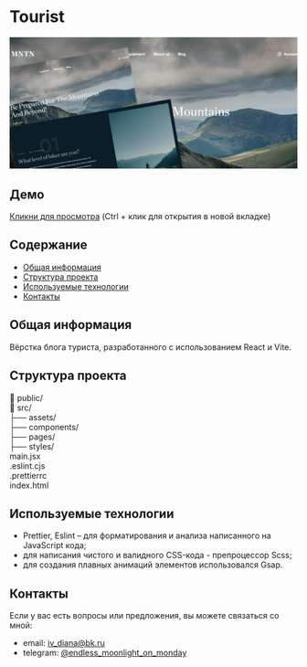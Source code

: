 # Tourist
![Tourist photo](/main_photo4.jpg)

## Демо
[Кликни для просмотра](https://enddless.github.io/tourist/) (Ctrl + клик для открытия в новой вкладке)

## Содержание
- [Общая информация](#общая-информация)
- [Структура проекта](#структура-проекта)
- [Используемые технологии](#используемые-технологии)
- [Контакты](#контакты)

## Общая информация
Вёрстка блога туриста, разработанного с использованием React и Vite.

## Структура проекта
📁 public/   
📁 src/   
├── assets/  
├── components/  
├── pages/  
├── styles/  
main.jsx  
.eslint.cjs  
.prettierrc  
index.html
 
## Используемые технологии
- Prettier, Eslint – для форматирования и анализа написанного на JavaScript кода;
- для написания чистого и валидного CSS-кода - препроцессор Scss;
- для создания плавных анимаций элементов использовался Gsap.

## Контакты
Если у вас есть вопросы или предложения, вы можете связаться со мной:

- email: [iv_diana@bk.ru](mailto:iv_diana@bk.ru)
- telegram: [@endless_moonlight_on_monday](https://t.me/endless_moonlight_on_monday)
